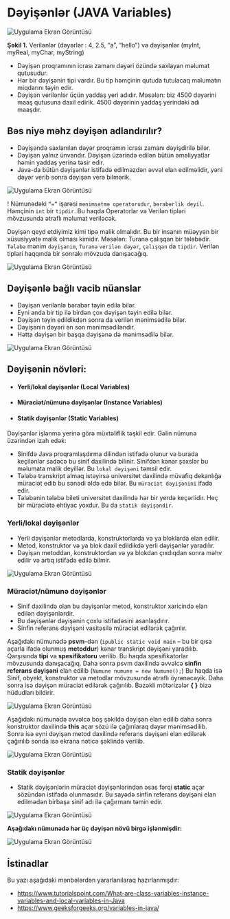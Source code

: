 # Dəyişənlər (JAVA Variables)

![Uygulama Ekran Görüntüsü](https://miro.medium.com/max/875/1*Px7h03Ih7B5QZu4KQpSEoQ.png)

**Şəkil 1.** Verilənlər (dəyərlər : 4, 2.5, “a”, “hello”) və dəyişənlər (myInt, myReal, myChar, myString)

-	Dəyişən proqramının icrası zamanı dəyəri özündə saxlayan məlumat qutusudur. 
-	Hər bir dəyişənin tipi vardır. Bu tip həmçinin qutuda tutulacaq məlumatın miqdarını təyin edir.
-	Dəyişən verilənlər üçün yaddaş yeri adıdır. Məsələn: biz 4500 dəyərini maaş qutusuna daxil edirik. 4500 dəyərinin yaddaş yerindəki adı maaşdır.

## Bəs niyə məhz dəyişən adlandırılır?

-	Dəyişəndə saxlanılan dəyər proqramın icrası zamanı dəyişdirilə bilər.
-	Dəyişən yalnız ünvandır. Dəyişən üzərində edilən bütün əməliyyatlar həmin yaddaş yerinə təsir edir.
-	Java-da bütün dəyişənlər istifadə edilməzdən əvvəl elan edilməlidir, yəni dəyər verib sonra dəyişən verə bilmərik.

![Uygulama Ekran Görüntüsü](https://i2.paste.pics/a1a9fea2b739d6650f1a4ca966c5c072.png)

! Nümunədəki `“=”` işarəsi `mənimsətmə operatorudur`, `bərabərlik deyil`. Həmçinin `int` bir `tipdir`. Bu haqda Operatorlar və Verilən tipləri mövzusunda ətraflı məlumat veriləcək.

Dəyişən qeyd etdiyimiz kimi tipə malik olmalıdır. Bu bir insanın müəyyən bir xüsusiyyətə malik olması kimidir. Məsələn: Turanə çalışqan bir tələbədir. `Tələbə` mənim `dəyişənim`, `Turanə` `verilən dəyər`, `çalışqan` da `tipdir`. Verilən tipləri haqqında bir sonrakı mövzuda danışacağıq. 

![Uygulama Ekran Görüntüsü](https://i2.paste.pics/f601d6da863bdd1c113ea70fcca7b6e1.png)

## Dəyişənlə bağlı vacib nüanslar

- Dəyişən verilənlə bərabər təyin edilə bilər.
-	Eyni anda bir tip ilə birdən çox dəyişən təyin edilə bilər.
-	Dəyişən təyin edildikdən sonra da verilən mənimsədilə bilər.
-	Dəyişənin dəyəri ən son mənimsədiləndir.
-	Hətta dəyişən bir başqa dəyişənə də mənimsədilə bilər.

![Uygulama Ekran Görüntüsü](https://i2.paste.pics/3109e8d8ae32fd0bfb378d50e9358fb8.png)

## Dəyişənin növləri:
-	#### Yerli/lokal dəyişənlər (Local Variables)
-	####	Müraciət/nümunə dəyişənlər (Instance Variables)
-	####	Statik dəyişənlər (Static Variables)

Dəyişənlər işlənmə yerinə görə müxtəliflik təşkil edir. Gəlin nümunə üzərindən izah edək: 
-	Sinifdə Java proqramlaşdırma dilindən istifadə olunur və burada keçilənlər sadəcə bu sinif daxilində bilinir. Sinifdən kənar şəxslər bu məlumata malik deyillər. Bu `lokal dəyişəni` təmsil edir.
-	Tələbə transkript almaq istəyirsə universitet daxilində müvafiq dekanlığa müraciət edib bu sənədi əldə edə bilər. Bu `müraciət dəyişənini` ifadə edir.
-	Tələbənin tələbə bileti universitet daxilində hər bir yerdə keçərlidir. Heç bir müraciətə ehtiyac yoxdur. Bu da `statik dəyişəndir`.

### Yerli/lokal dəyişənlər
-	Yerli dəyişənlər metodlarda, konstruktorlarda və ya bloklarda elan edilir. 
-	Metod, konstruktor və ya blok daxil edildikdə yerli dəyişənlər yaradılır.
-	Dəyişən metoddan, konstruktordan və ya blokdan çıxdıqdan sonra məhv edilir və artıq istifadə edilə bilmir.

![Uygulama Ekran Görüntüsü](https://i2.paste.pics/828eed9e5c0eb904d167305d900088da.png)

### Müraciət/nümunə dəyişənlər
- Sinif daxilində olan bu dəyişənlər metod, konstruktor xaricində elan edilən dəyişənlərdir.
- Bu dəyişənlər dəyişənin çoxlu istifadəsini asanlaşdırır.
- Sinfin referans dəyişəni vasitəsilə müraciət edilərək çağırılır.

Aşağıdakı nümunədə **psvm**-dən (`ipublic static void main` – bu bir qısa açarla ifadə olunmuş **metoddur**) kənar transkript dəyişəni yaradılıb. Qarşısında **tipi** və **spesifikatoru** verilib. Bu haqda spesifikatorlar mövzusunda danışacağıq. Daha sonra psvm daxilində əvvəlcə **sinfin referans dəyişəni** elan edilib (`Numune numune = new Numune();`)  Bu haqda isə Sinif, obyekt, konstruktor və metodlar mövzusunda ətraflı öyrənəcəyik. Daha sonra isə dəyişən müraciət edilərək çağırılıb. Bəzəkli mötərizələr **{ }** bizə hüdudları bildirir.

![Uygulama Ekran Görüntüsü](https://i2.paste.pics/cad2b5fdbfa4e0287c199d0a804c6f31.png)

Aşağıdakı nümunədə əvvəlcə boş şəkildə dəyişən elan edilib daha sonra konstruktor daxilində 
**this** açar sözü ilə çağırılaraq dəyər mənimsədilib. Sonra isə eyni dəyişən metod daxilində referans dəyişəni elan edilərək çağırılıb sonda isə ekrana nəticə şəklində verilib.

![Uygulama Ekran Görüntüsü](https://i2.paste.pics/aa5901378f3c7f52453c64652e5c0d6a.png)

### Statik dəyişənlər
-	Statik dəyişənlərin müraciət dəyişənlərindən əsas fərqi **static** açar sözündən istifadə olunmasıdır. Bu sayədə sinfin referans dəyişəni elan edilmədən birbaşa sinif adı ilə çağırmanı təmin edir. 

![Uygulama Ekran Görüntüsü](https://i2.paste.pics/b75835b68030762b6291db8de589b281.png)

**Aşağıdakı nümunədə hər üç dəyişən növü birgə işlənmişdir:**

![Uygulama Ekran Görüntüsü](https://i2.paste.pics/7f57dcf64174266be14f0ad7fc994011.png)


## İstinadlar

Bu yazı aşağıdaki mənbələrdən yararlanılaraq hazırlanmışdır:

- https://www.tutorialspoint.com/What-are-class-variables-instance-variables-and-local-variables-in-Java
- https://www.geeksforgeeks.org/variables-in-java/
